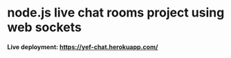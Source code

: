 # node.js live chat rooms project using web sockets

#### Live deployment: https://yef-chat.herokuapp.com/
